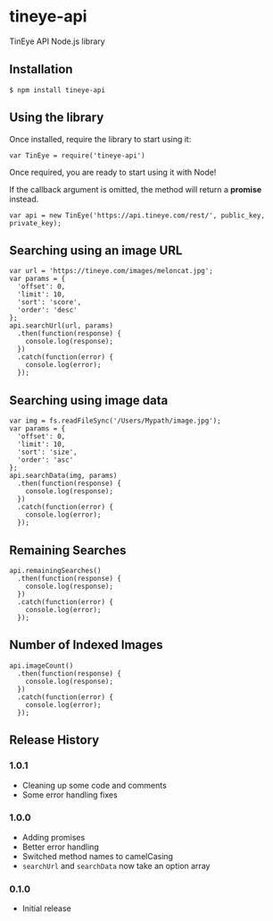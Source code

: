 # tineye-api

TinEye API Node.js library

## Installation

```
$ npm install tineye-api
```

## Using the library

Once installed, require the library to start using it:

```
var TinEye = require('tineye-api')
```

Once required, you are ready to start using it with Node!

If the callback argument is omitted, the method will return
a **promise** instead.

```
var api = new TinEye('https://api.tineye.com/rest/', public_key, private_key);
```

## Searching using an image URL

```
var url = 'https://tineye.com/images/meloncat.jpg';
var params = {
  'offset': 0,
  'limit': 10,
  'sort': 'score',
  'order': 'desc'
};
api.searchUrl(url, params)
  .then(function(response) {
    console.log(response);
  })
  .catch(function(error) {
    console.log(error);
  });
```

## Searching using image data

```
var img = fs.readFileSync('/Users/Mypath/image.jpg');
var params = {
  'offset': 0,
  'limit': 10,
  'sort': 'size',
  'order': 'asc'
};
api.searchData(img, params)
  .then(function(response) {
    console.log(response);
  })
  .catch(function(error) {
    console.log(error);
  });
```

## Remaining Searches

```
api.remainingSearches()
  .then(function(response) {
    console.log(response);
  })
  .catch(function(error) {
    console.log(error);
  });
```

## Number of Indexed Images

```
api.imageCount()
  .then(function(response) {
    console.log(response);
  })
  .catch(function(error) {
    console.log(error);
  });
```

## Release History

### 1.0.1

* Cleaning up some code and comments
* Some error handling fixes

### 1.0.0

* Adding promises
* Better error handling
* Switched method names to camelCasing
* `searchUrl` and `searchData` now take an option array

### 0.1.0

* Initial release

